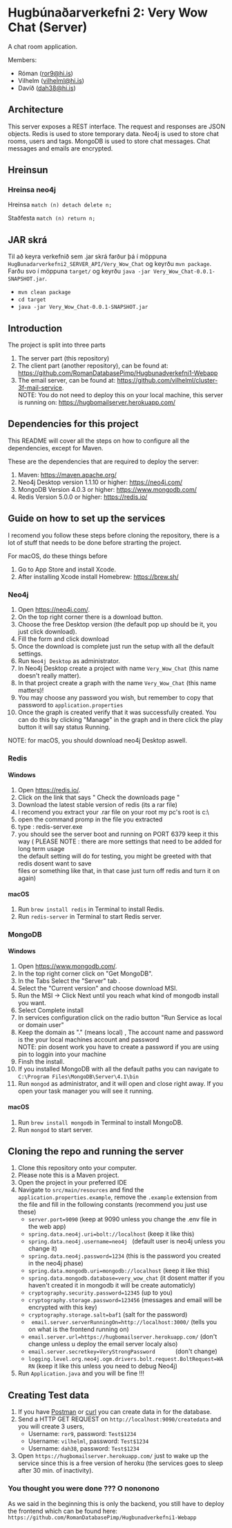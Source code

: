 # Hugbúnaðarverkefni 2: Very Wow Chat (Server)

A chat room application.

Members:

* Róman (ror9@hi.is)
* Vilhelm (vilhelml@hi.is)
* Davíð (dah38@hi.is)

## Architecture
This server exposes a REST interface.  The request and responses are JSON objects.
Redis is used to store temporary data.  Neo4j is used to store chat rooms, users and tags.  MongoDB is used to store chat messages.
Chat messages and emails are encrypted.

## Hreinsun

### Hreinsa neo4j

Hreinsa
`match (n) detach delete n;`

Staðfesta
`match (n) return n;`


## JAR skrá

Til að keyra verkefnið sem .jar skrá farður þá í möppuna `HugBunadarverkefni2_SERVER_API/Very_Wow_Chat` og keyrðu `mvn package`.  Farðu svo í möppuna `target/` og keyrðu `java -jar Very_Wow_Chat-0.0.1-SNAPSHOT.jar`.

* `mvn clean package`
* `cd target`
* `java -jar Very_Wow_Chat-0.0.1-SNAPSHOT.jar`

## Introduction
The project is split into three parts 

1. The server part (this repository)
2. The client part (another repository),
   can be found at: <https://github.com/RomanDatabasePimp/Hugbunadverkefni1-Webapp>
3. The email server, can be found at: <https://github.com/vilhelml/cluster-3f-mail-service>. <br/>NOTE: You do not need to deploy this on your local machine, this server is running on: <https://hugbomailserver.herokuapp.com/>

## Dependencies for this project
This README will cover all the steps on how to configure all the dependencies, except for Maven.<br>

These are the dependencies that are required to deploy the server:

1. Maven: <https://maven.apache.org/>
2. Neo4j Desktop version 1.1.10 or higher: <https://neo4j.com/>
3. MongoDB Version 4.0.3 or higher: <https://www.mongodb.com/>
4. Redis Version 5.0.0 or higher: <https://redis.io/>
  
## Guide on how to set up the services

I recomend you follow these steps before cloning the repository, there is a lot of stuff that needs to be done before strarting the project.

For macOS, do these things before

1. Go to App Store and install Xcode.
2. After installing Xcode install Homebrew: <https://brew.sh/>

### Neo4j

1. Open <https://neo4j.com/>.
2. On the top right corner there is a download button.
3. Choose the free Desktop version (the default pop up should be it, you just click download).
4. Fill the form and click download
5. Once the download is complete just run the setup with all the default settings.
6. Run `Neo4j Desktop` as administrator.
7. In Neo4j Desktop create a project with name `Very_Wow_Chat` (this name doesn't really matter).
8. In that project create a graph with the name `Very_Wow_Chat`  (this name matters)!
9. You may choose any password you wish, but remember to copy that password  to `application.properties` 
10. Once the graph is created verify that it was successfully created. You can do this by clicking "Manage" in the graph and in there click the play button it will say status Running.

NOTE: for macOS, you should download neo4j Desktop aswell.

### Redis

#### Windows

1. Open <https://redis.io/>.
2. Click on the link that says " Check the downloads page "
3. Download the latest stable version of redis (its a rar file)
4. I recomend you extract your .rar file on your root my pc's root is c:\
5. open the command promp in the file you extracted
6. type : redis-server.exe
7. you should see the server boot and running on PORT 6379 keep it this way
( PLEASE NOTE : there are more settings that need to be added for long term usage <br>
  the default setting will do for testing, you might be greeted with that redis dosent want to save <br>
  files or something like that, in that case just turn off redis and turn it on again)
  
#### macOS

1. Run `brew install redis` in Terminal to install Redis.
2. Run `redis-server` in Terminal to start Redis server.

### MongoDB

#### Windows

1. Open <https://www.mongodb.com/>.
2. In the top right corner click on "Get MongoDB".
3. In the Tabs Select the "Server" tab .
4. Select the "Current version" and choose download MSI.
5. Run the MSI -> Click Next until you reach what kind of mongodb install you want.
6. Select Complete install
7. In services configuration click on the radio button "Run Service as local or domain user"
8. Keep the domain as "." (means local) , The account name and password is the your local machines account and password <br>
   NOTE: pin dosent work you have to create a password if you are using pin to loggin into your machine
9. Finsh the install.
10. If you installed MongoDB with all the default paths you can navigate to `C:\Program Files\MongoDB\Server\4.1\bin` 
11. Run `mongod` as administrator, and it will open and close right away. If you open your task manager you will see it running.

#### macOS

1. Run `brew install mongodb` in Terminal to install MongoDB.
2. Run `mongod` to start server. 

## Cloning the repo and running the server

1. Clone this repository onto your computer.
2. Please note this is a Maven project.
3. Open the project in your preferred IDE
4. Navigate to `src/main/resources` and find the `application.properties.example`, remove the `.example` extension from the file and fill in the following constants (recommend you just use these)
   - `server.port=9090`  (keep at 9090 unless you change the .env file in the web app)
   - `spring.data.neo4j.uri=bolt://localhost` (keep it like this)
   - `spring.data.neo4j.username=neo4j `      (default user is neo4j unless you change it)
   - `spring.data.neo4j.password=1234`          (this is the password you created in the neo4j phase)
   - `spring.data.mongodb.uri=mongodb://localhost`  (keep it like this)
   - `spring.data.mongodb.database=very_wow_chat` (it dosent matter if you haven't created it in mongodb it will be create automaticly)
   - `cryptography.security.password=12345`            (up to you)
   - `cryptography.storage.password=123456` (messages and email will be encrypted with this key)
   - `cryptography.storage.salt=baf1` (salt for the password)
   - ` email.server.serverRunningOn=http://localhost:3000/` (tells you on what is the frontend running on)
   - `email.server.url=https://hugbomailserver.herokuapp.com/`  (don't change unless u deploy the email server localy also)
   - `email.server.secretkey=VeryStrongPassword      `          (don't change)
   - `logging.level.org.neo4j.ogm.drivers.bolt.request.BoltRequest=WARN`  (keep it like this unless you need to debug Neo4j)
7. Run `Application.java` and you will be fine !!!

## Creating Test data

1. If you have [Postman](https://www.getpostman.com/) or [curl](https://curl.haxx.se/) you can create data in for the database.
2. Send a HTTP GET REQUEST on `http://localhost:9090/createdata` and you will create 3 users,
   - Username: `ror9`,  password: `Test$1234`
   - Username: `vilhelml`,  password: `Test$1234`
   - Username: `dah38`,  password: `Test$1234`
3. Open `https://hugbomailserver.herokuapp.com/` just to wake up the service since this is a free version of heroku (the services goes to sleep after 30 min. of inactivity).

### You thought you were done ??? O nononono
As we said in the beginning this is only the backend, you still have to deploy the frontend which can be found here: `https://github.com/RomanDatabasePimp/Hugbunadverkefni1-Webapp`
